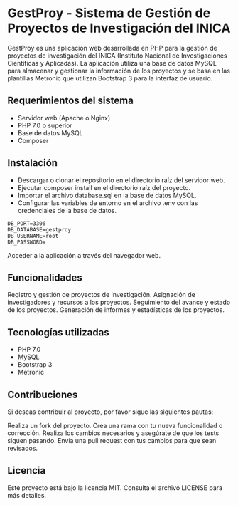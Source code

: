 # GestProy - Sistema de Gestión de Proyectos de Investigación del INICA

GestProy es una aplicación web desarrollada en PHP para la gestión de proyectos de investigación del INICA (Instituto Nacional de Investigaciones Científicas y Aplicadas). La aplicación utiliza una base de datos MySQL para almacenar y gestionar la información de los proyectos y se basa en las plantillas Metronic que utilizan Bootstrap 3 para la interfaz de usuario.

## Requerimientos del sistema

- Servidor web (Apache o Nginx)
- PHP 7.0 o superior
- Base de datos MySQL
- Composer

## Instalación

- Descargar o clonar el repositorio en el directorio raíz del servidor web.
- Ejecutar composer install en el directorio raíz del proyecto.
- Importar el archivo database.sql en la base de datos MySQL.
- Configurar las variables de entorno en el archivo .env con las credenciales de la base de datos.

```DB_HOST=localhost
DB_PORT=3306
DB_DATABASE=gestproy
DB_USERNAME=root
DB_PASSWORD=
```

Acceder a la aplicación a través del navegador web.

## Funcionalidades

Registro y gestión de proyectos de investigación.
Asignación de investigadores y recursos a los proyectos.
Seguimiento del avance y estado de los proyectos.
Generación de informes y estadísticas de los proyectos.

## Tecnologías utilizadas

- PHP 7.0
- MySQL
- Bootstrap 3
- Metronic

## Contribuciones

Si deseas contribuir al proyecto, por favor sigue las siguientes pautas:

Realiza un fork del proyecto.
Crea una rama con tu nueva funcionalidad o corrección.
Realiza los cambios necesarios y asegúrate de que los tests siguen pasando.
Envía una pull request con tus cambios para que sean revisados.

## Licencia

Este proyecto está bajo la licencia MIT. Consulta el archivo LICENSE para más detalles.

